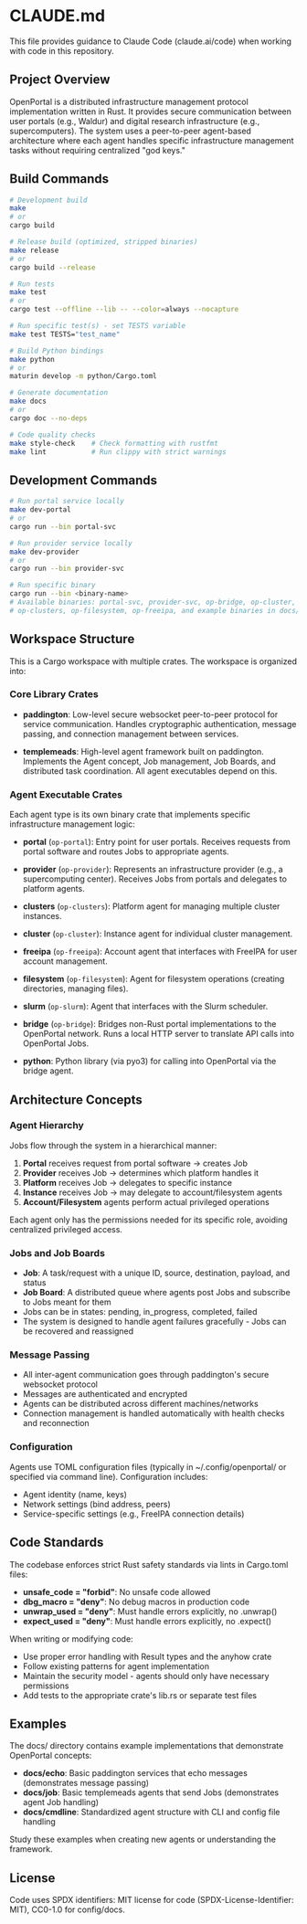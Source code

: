 # CLAUDE.md

This file provides guidance to Claude Code (claude.ai/code) when working with code in this repository.

## Project Overview

OpenPortal is a distributed infrastructure management protocol implementation written in Rust. It provides secure communication between user portals (e.g., Waldur) and digital research infrastructure (e.g., supercomputers). The system uses a peer-to-peer agent-based architecture where each agent handles specific infrastructure management tasks without requiring centralized "god keys."

## Build Commands

```bash
# Development build
make
# or
cargo build

# Release build (optimized, stripped binaries)
make release
# or
cargo build --release

# Run tests
make test
# or
cargo test --offline --lib -- --color=always --nocapture

# Run specific test(s) - set TESTS variable
make test TESTS="test_name"

# Build Python bindings
make python
# or
maturin develop -m python/Cargo.toml

# Generate documentation
make docs
# or
cargo doc --no-deps

# Code quality checks
make style-check    # Check formatting with rustfmt
make lint           # Run clippy with strict warnings
```

## Development Commands

```bash
# Run portal service locally
make dev-portal
# or
cargo run --bin portal-svc

# Run provider service locally
make dev-provider
# or
cargo run --bin provider-svc

# Run specific binary
cargo run --bin <binary-name>
# Available binaries: portal-svc, provider-svc, op-bridge, op-cluster,
# op-clusters, op-filesystem, op-freeipa, and example binaries in docs/
```

## Workspace Structure

This is a Cargo workspace with multiple crates. The workspace is organized into:

### Core Library Crates

- **paddington**: Low-level secure websocket peer-to-peer protocol for service communication. Handles cryptographic authentication, message passing, and connection management between services.

- **templemeads**: High-level agent framework built on paddington. Implements the Agent concept, Job management, Job Boards, and distributed task coordination. All agent executables depend on this.

### Agent Executable Crates

Each agent type is its own binary crate that implements specific infrastructure management logic:

- **portal** (`op-portal`): Entry point for user portals. Receives requests from portal software and routes Jobs to appropriate agents.

- **provider** (`op-provider`): Represents an infrastructure provider (e.g., a supercomputing center). Receives Jobs from portals and delegates to platform agents.

- **clusters** (`op-clusters`): Platform agent for managing multiple cluster instances.

- **cluster** (`op-cluster`): Instance agent for individual cluster management.

- **freeipa** (`op-freeipa`): Account agent that interfaces with FreeIPA for user account management.

- **filesystem** (`op-filesystem`): Agent for filesystem operations (creating directories, managing files).

- **slurm** (`op-slurm`): Agent that interfaces with the Slurm scheduler.

- **bridge** (`op-bridge`): Bridges non-Rust portal implementations to the OpenPortal network. Runs a local HTTP server to translate API calls into OpenPortal Jobs.

- **python**: Python library (via pyo3) for calling into OpenPortal via the bridge agent.

## Architecture Concepts

### Agent Hierarchy

Jobs flow through the system in a hierarchical manner:

1. **Portal** receives request from portal software → creates Job
2. **Provider** receives Job → determines which platform handles it
3. **Platform** receives Job → delegates to specific instance
4. **Instance** receives Job → may delegate to account/filesystem agents
5. **Account/Filesystem** agents perform actual privileged operations

Each agent only has the permissions needed for its specific role, avoiding centralized privileged access.

### Jobs and Job Boards

- **Job**: A task/request with a unique ID, source, destination, payload, and status
- **Job Board**: A distributed queue where agents post Jobs and subscribe to Jobs meant for them
- Jobs can be in states: pending, in_progress, completed, failed
- The system is designed to handle agent failures gracefully - Jobs can be recovered and reassigned

### Message Passing

- All inter-agent communication goes through paddington's secure websocket protocol
- Messages are authenticated and encrypted
- Agents can be distributed across different machines/networks
- Connection management is handled automatically with health checks and reconnection

### Configuration

Agents use TOML configuration files (typically in ~/.config/openportal/ or specified via command line). Configuration includes:

- Agent identity (name, keys)
- Network settings (bind address, peers)
- Service-specific settings (e.g., FreeIPA connection details)

## Code Standards

The codebase enforces strict Rust safety standards via lints in Cargo.toml files:

- **unsafe_code = "forbid"**: No unsafe code allowed
- **dbg_macro = "deny"**: No debug macros in production code
- **unwrap_used = "deny"**: Must handle errors explicitly, no .unwrap()
- **expect_used = "deny"**: Must handle errors explicitly, no .expect()

When writing or modifying code:
- Use proper error handling with Result types and the anyhow crate
- Follow existing patterns for agent implementation
- Maintain the security model - agents should only have necessary permissions
- Add tests to the appropriate crate's lib.rs or separate test files

## Examples

The docs/ directory contains example implementations that demonstrate OpenPortal concepts:

- **docs/echo**: Basic paddington services that echo messages (demonstrates message passing)
- **docs/job**: Basic templemeads agents that send Jobs (demonstrates agent Job handling)
- **docs/cmdline**: Standardized agent structure with CLI and config file handling

Study these examples when creating new agents or understanding the framework.

## License

Code uses SPDX identifiers: MIT license for code (SPDX-License-Identifier: MIT), CC0-1.0 for config/docs.
